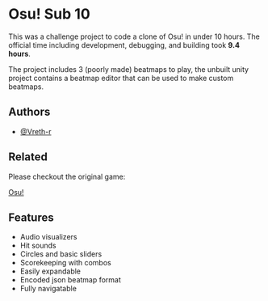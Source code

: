 
# Osu! Sub 10

This was a challenge project to code a clone of Osu! in under 10 hours. The official time including development, debugging, and building took **9.4 hours**.

The project includes 3 (poorly made) beatmaps to play, the unbuilt unity project contains a beatmap editor that can be used to make custom beatmaps.


## Authors

- [@Vreth-r](https://www.github.com/Vreth-r)


## Related

Please checkout the original game:

[Osu!](https://osu.ppy.sh/)


## Features

- Audio visualizers
- Hit sounds
- Circles and basic sliders
- Scorekeeping with combos
- Easily expandable
- Encoded json beatmap format
- Fully navigatable

